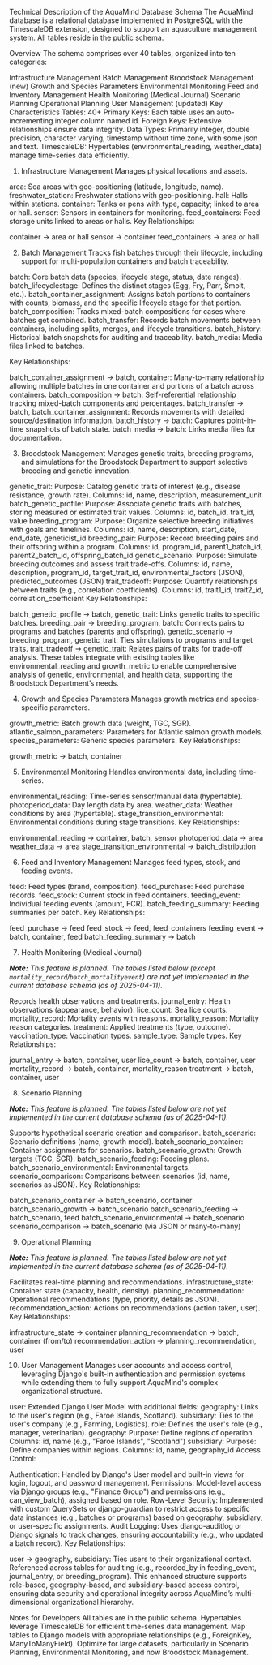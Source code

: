 Technical Description of the AquaMind Database Schema
The AquaMind database is a relational database implemented in PostgreSQL with the TimescaleDB extension, designed to support an aquaculture management system. All tables reside in the public schema.

Overview
The schema comprises over 40 tables, organized into ten categories:

Infrastructure Management
Batch Management
Broodstock Management (new)
Growth and Species Parameters
Environmental Monitoring
Feed and Inventory Management
Health Monitoring (Medical Journal)
Scenario Planning
Operational Planning
User Management (updated)
Key Characteristics
Tables: 40+
Primary Keys: Each table uses an auto-incrementing integer column named id.
Foreign Keys: Extensive relationships ensure data integrity.
Data Types: Primarily integer, double precision, character varying, timestamp without time zone, with some json and text.
TimescaleDB: Hypertables (environmental_reading, weather_data) manage time-series data efficiently.

1. Infrastructure Management
Manages physical locations and assets.

area: Sea areas with geo-positioning (latitude, longitude, name).
freshwater_station: Freshwater stations with geo-positioning.
hall: Halls within stations.
container: Tanks or pens with type, capacity; linked to area or hall.
sensor: Sensors in containers for monitoring.
feed_containers: Feed storage units linked to areas or halls.
Key Relationships:

container → area or hall
sensor → container
feed_containers → area or hall

2. Batch Management
Tracks fish batches through their lifecycle, including support for multi-population containers and batch traceability.

batch: Core batch data (species, lifecycle stage, status, date ranges).
batch_lifecyclestage: Defines the distinct stages (Egg, Fry, Parr, Smolt, etc.).
batch_container_assignment: Assigns batch portions to containers with counts, biomass, and the specific lifecycle stage for that portion.
batch_composition: Tracks mixed-batch compositions for cases where batches get combined.
batch_transfer: Records batch movements between containers, including splits, merges, and lifecycle transitions.
batch_history: Historical batch snapshots for auditing and traceability.
batch_media: Media files linked to batches.

Key Relationships:

batch_container_assignment → batch, container: Many-to-many relationship allowing multiple batches in one container and portions of a batch across containers.
batch_composition → batch: Self-referential relationship tracking mixed-batch components and percentages.
batch_transfer → batch, batch_container_assignment: Records movements with detailed source/destination information.
batch_history → batch: Captures point-in-time snapshots of batch state.
batch_media → batch: Links media files for documentation.

3. Broodstock Management
Manages genetic traits, breeding programs, and simulations for the Broodstock Department to support selective breeding and genetic innovation.

genetic_trait:
Purpose: Catalog genetic traits of interest (e.g., disease resistance, growth rate).
Columns: id, name, description, measurement_unit
batch_genetic_profile:
Purpose: Associate genetic traits with batches, storing measured or estimated trait values.
Columns: id, batch_id, trait_id, value
breeding_program:
Purpose: Organize selective breeding initiatives with goals and timelines.
Columns: id, name, description, start_date, end_date, geneticist_id
breeding_pair:
Purpose: Record breeding pairs and their offspring within a program.
Columns: id, program_id, parent1_batch_id, parent2_batch_id, offspring_batch_id
genetic_scenario:
Purpose: Simulate breeding outcomes and assess trait trade-offs.
Columns: id, name, description, program_id, target_trait_id, environmental_factors (JSON), predicted_outcomes (JSON)
trait_tradeoff:
Purpose: Quantify relationships between traits (e.g., correlation coefficients).
Columns: id, trait1_id, trait2_id, correlation_coefficient
Key Relationships:

batch_genetic_profile → batch, genetic_trait: Links genetic traits to specific batches.
breeding_pair → breeding_program, batch: Connects pairs to programs and batches (parents and offspring).
genetic_scenario → breeding_program, genetic_trait: Ties simulations to programs and target traits.
trait_tradeoff → genetic_trait: Relates pairs of traits for trade-off analysis.
These tables integrate with existing tables like environmental_reading and growth_metric to enable comprehensive analysis of genetic, environmental, and health data, supporting the Broodstock Department’s needs.

4. Growth and Species Parameters
Manages growth metrics and species-specific parameters.

growth_metric: Batch growth data (weight, TGC, SGR).
atlantic_salmon_parameters: Parameters for Atlantic salmon growth models.
species_parameters: Generic species parameters.
Key Relationships:

growth_metric → batch, container

5. Environmental Monitoring
Handles environmental data, including time-series.

environmental_reading: Time-series sensor/manual data (hypertable).
photoperiod_data: Day length data by area.
weather_data: Weather conditions by area (hypertable).
stage_transition_environmental: Environmental conditions during stage transitions.
Key Relationships:

environmental_reading → container, batch, sensor
photoperiod_data → area
weather_data → area
stage_transition_environmental → batch_distribution

6. Feed and Inventory Management
Manages feed types, stock, and feeding events.

feed: Feed types (brand, composition).
feed_purchase: Feed purchase records.
feed_stock: Current stock in feed containers.
feeding_event: Individual feeding events (amount, FCR).
batch_feeding_summary: Feeding summaries per batch.
Key Relationships:

feed_purchase → feed
feed_stock → feed, feed_containers
feeding_event → batch, container, feed
batch_feeding_summary → batch

7. Health Monitoring (Medical Journal)

***Note:** This feature is planned. The tables listed below (except `mortality_record`/`batch_mortalityevent`) are not yet implemented in the current database schema (as of 2025-04-11).*

Records health observations and treatments.
journal_entry: Health observations (appearance, behavior).
lice_count: Sea lice counts.
mortality_record: Mortality events with reasons.
mortality_reason: Mortality reason categories.
treatment: Applied treatments (type, outcome).
vaccination_type: Vaccination types.
sample_type: Sample types.
Key Relationships:

journal_entry → batch, container, user
lice_count → batch, container, user
mortality_record → batch, container, mortality_reason
treatment → batch, container, user

8. Scenario Planning

***Note:** This feature is planned. The tables listed below are not yet implemented in the current database schema (as of 2025-04-11).*

Supports hypothetical scenario creation and comparison.
batch_scenario: Scenario definitions (name, growth model).
batch_scenario_container: Container assignments for scenarios.
batch_scenario_growth: Growth targets (TGC, SGR).
batch_scenario_feeding: Feeding plans.
batch_scenario_environmental: Environmental targets.
scenario_comparison: Comparisons between scenarios (id, name, scenarios as JSON).
Key Relationships:

batch_scenario_container → batch_scenario, container
batch_scenario_growth → batch_scenario
batch_scenario_feeding → batch_scenario, feed
batch_scenario_environmental → batch_scenario
scenario_comparison → batch_scenario (via JSON or many-to-many)

9. Operational Planning

***Note:** This feature is planned. The tables listed below are not yet implemented in the current database schema (as of 2025-04-11).*

Facilitates real-time planning and recommendations.
infrastructure_state: Container state (capacity, health, density).
planning_recommendation: Operational recommendations (type, priority, details as JSON).
recommendation_action: Actions on recommendations (action taken, user).
Key Relationships:

infrastructure_state → container
planning_recommendation → batch, container (from/to)
recommendation_action → planning_recommendation, user

10. User Management
Manages user accounts and access control, leveraging Django's built-in authentication and permission systems while extending them to fully support AquaMind's complex organizational structure.

user:
Extended Django User Model with additional fields:
geography: Links to the user's region (e.g., Faroe Islands, Scotland).
subsidiary: Ties to the user's company (e.g., Farming, Logistics).
role: Defines the user's role (e.g., manager, veterinarian).
geography:
Purpose: Define regions of operation.
Columns: id, name (e.g., "Faroe Islands", "Scotland")
subsidiary:
Purpose: Define companies within regions.
Columns: id, name, geography_id
Access Control:

Authentication: Handled by Django's User model and built-in views for login, logout, and password management.
Permissions: Model-level access via Django groups (e.g., "Finance Group") and permissions (e.g., can_view_batch), assigned based on role.
Row-Level Security: Implemented with custom QuerySets or django-guardian to restrict access to specific data instances (e.g., batches or programs) based on geography, subsidiary, or user-specific assignments.
Audit Logging: Uses django-auditlog or Django signals to track changes, ensuring accountability (e.g., who updated a batch record).
Key Relationships:

user → geography, subsidiary: Ties users to their organizational context.
Referenced across tables for auditing (e.g., recorded_by in feeding_event, journal_entry, or breeding_program).
This enhanced structure supports role-based, geography-based, and subsidiary-based access control, ensuring data security and operational integrity across AquaMind’s multi-dimensional organizational hierarchy.

Notes for Developers
All tables are in the public schema.
Hypertables leverage TimescaleDB for efficient time-series data management.
Map tables to Django models with appropriate relationships (e.g., ForeignKey, ManyToManyField).
Optimize for large datasets, particularly in Scenario Planning, Environmental Monitoring, and now Broodstock Management.